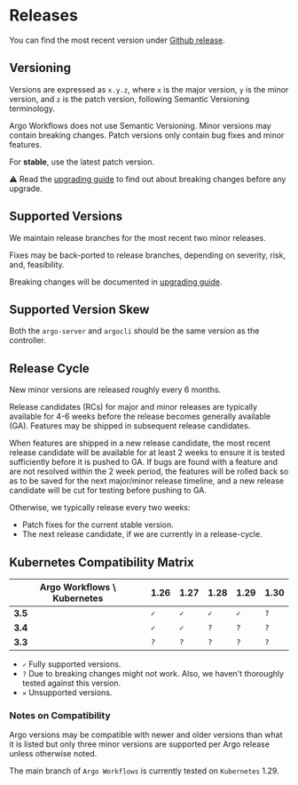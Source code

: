 # Releases

You can find the most recent version under [Github release](https://github.com/argoproj/argo-workflows/releases).

## Versioning

Versions are expressed as `x.y.z`, where `x` is the major version, `y` is the minor version, and `z` is the patch version,
following Semantic Versioning terminology.

Argo Workflows does not use Semantic Versioning. Minor versions may contain breaking changes. Patch versions only
contain bug fixes and minor features.

For **stable**, use the latest patch version.

⚠️ Read the [upgrading guide](upgrading.md) to find out about breaking changes before any upgrade.

## Supported Versions

We maintain release branches for the most recent two minor releases.

Fixes may be back-ported to release branches, depending on severity, risk, and, feasibility.

Breaking changes will be documented in [upgrading guide](upgrading.md).

## Supported Version Skew

Both the `argo-server` and `argocli` should be the same version as the controller.

## Release Cycle

New minor versions are released roughly every 6 months.

Release candidates (RCs) for major and minor releases are typically available for 4-6 weeks before the release becomes generally available (GA). Features may be shipped in subsequent release candidates.

When features are shipped in a new release candidate, the most recent release candidate will be available for at least 2 weeks to ensure it is tested sufficiently before it is pushed to GA. If bugs are found with a feature and are not resolved within the 2 week period, the features will be rolled back so as to be saved for the next major/minor release timeline, and a new release candidate will be cut for testing before pushing to GA.

Otherwise, we typically release every two weeks:

* Patch fixes for the current stable version.
* The next release candidate, if we are currently in a release-cycle.

## Kubernetes Compatibility Matrix

| Argo Workflows \ Kubernetes | 1.26 | 1.27 | 1.28 | 1.29 | 1.30 |
|-----------------------|------|------|------|------|------|
| **3.5**               | `✓` | `✓` | `✓` | `✓` | `?` |
| **3.4**               | `✓` | `✓` | `?` | `?` | `?` |
| **3.3**               | `?` | `?` | `?` | `?` | `?` |

* `✓` Fully supported versions.
* `?` Due to breaking changes might not work. Also, we haven't thoroughly tested against this version.
* `✕` Unsupported versions.

### Notes on Compatibility

Argo versions may be compatible with newer and older versions than what it is listed but only three minor versions are supported per Argo release unless otherwise noted.

The main branch of `Argo Workflows` is currently tested on `Kubernetes` 1.29.
